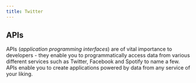 ```yaml
---
title: Twitter
---
```


## APIs

APIs (*application programming interfaces*) are of vital importance to developers - they enable you to programmatically access data from various different services such as Twitter, Facebook and Spotify to name a few. APIs enable you to create applications powered by data from any service of your liking.
